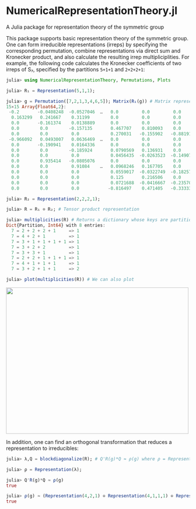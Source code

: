 # NumericalRepresentationTheory.jl
A Julia package for representation theory of the symmetric group




This package supports basic representation theory of the symmetric group. One can form irreducible representations (irreps) by specifying the corresponding permutation, combine representations via direct sum and Kronecker product, and also calculate the resulting irrep multipliciplities. For example, the following code calculates the Kronecker coefficients of two irreps of S₇, specified by the partitions `5+1+1` and `2+2+2+1`:
```julia
julia> using NumericalRepresentationTheory, Permutations, Plots

julia> R₁ = Representation(5,1,1);

julia> g = Permutation([7,2,1,3,4,6,5]); Matrix(R₁(g)) # Matrix representation of a specific permutation
15×15 Array{Float64,2}:
 -0.2       -0.0408248  -0.0527046  …   0.0         0.0         0.0     
  0.163299   0.241667    0.31199        0.0         0.0         0.0     
  0.0       -0.161374    0.0138889      0.0         0.0         0.0     
  0.0        0.0        -0.157135       0.467707    0.810093    0.0     
  0.0        0.0         0.0            0.270031   -0.155902   -0.881917
 -0.966092   0.0493007   0.0636469  …   0.0         0.0         0.0     
  0.0       -0.190941    0.0164336      0.0         0.0         0.0     
  0.0        0.0        -0.185924       0.0790569   0.136931    0.0     
  0.0        0.0         0.0            0.0456435  -0.0263523  -0.149071
  0.0        0.935414   -0.0805076      0.0         0.0         0.0     
  0.0        0.0         0.91084    …   0.0968246   0.167705    0.0     
  0.0        0.0         0.0            0.0559017  -0.0322749  -0.182574
  0.0        0.0         0.0            0.125       0.216506    0.0     
  0.0        0.0         0.0            0.0721688  -0.0416667  -0.235702
  0.0        0.0         0.0           -0.816497    0.471405   -0.333333

julia> R₂ = Representation(2,2,2,1);

julia> R = R₁ ⊗ R₂; # Tensor product representation

julia> multiplicities(R) # Returns a dictionary whose keys are partitions and values are the multiplicities
Dict{Partition, Int64} with 8 entries:
  7 = 2 + 2 + 2 + 1     => 1
  7 = 4 + 2 + 1         => 1
  7 = 3 + 1 + 1 + 1 + 1 => 1
  7 = 3 + 2 + 2         => 1
  7 = 3 + 3 + 1         => 1
  7 = 2 + 2 + 1 + 1 + 1 => 1
  7 = 4 + 1 + 1 + 1     => 1
  7 = 3 + 2 + 1 + 1     => 2

julia> plot(multiplicities(R)) # We can also plot
```
<img src=https://github.com/dlfivefifty/NumericalRepresentationTheory.jl/raw/master/images/mults.png width=500 height=400>

In addition, one can find an orthogonal transformation that reduces a representation to irreducibles:
```julia
julia> λ,Q = blockdiagonalize(R); # Q'R(g)*Q ≈ ρ(g) where ρ = Representation(λ) is a direct sum (block diagonal) of irreducibles encoded by the dictionary λ.

julia> ρ = Representation(λ);

julia> Q'R(g)*Q ≈ ρ(g)
true

julia> ρ(g) ≈ (Representation(4,2,1) ⊕ Representation(4,1,1,1) ⊕ Representation(3,3,1) ⊕ Representation(3,2,2) ⊕ Representation(3,2,1,1) ⊕ Representation(3,2,1,1) ⊕ Representation(3,1,1,1,1) ⊕ Representation(2,2,2,1) ⊕ Representation(2,2,1,1,1))(g)
true
```